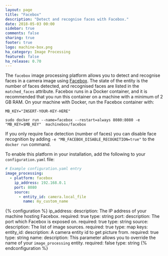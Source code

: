 ```yaml
---
layout: page
title: "Facebox"
description: "Detect and recognise faces with Facebox."
date: 2018-05-03 00:00
sidebar: true
comments: false
sharing: true
footer: true
logo: machine-box.png
ha_category: Image Processing
featured: false
ha_release: 0.70
---
```


The `facebox` image processing platform allows you to detect and recognise faces in a camera image using [Facebox](https://machinebox.io/docs/facebox). The state of the entity is the number of faces detected, and recognised faces are listed in the `matched_faces` attribute. Facebox runs in a Docker container, and it is recommended that you run this container on a machine with a minimum of 2 GB RAM. On your machine with Docker, run the Facebox container with:
```
MB_KEY="INSERT-YOUR-KEY-HERE"

sudo docker run --name=facebox --restart=always 8080:8080 -e "MB_KEY=$MB_KEY"  machinebox/facebox
```

If you only require face detection (number of faces) you can disable face recognition by adding ```-e "MB_FACEBOX_DISABLE_RECOGNITION=true"``` to the `docker run` command.

To enable this platform in your installation, add the following to your `configuration.yaml` file:

```yaml
# Example configuration.yaml entry
image_processing:
  - platform: facebox
    ip_address: 192.168.0.1
    port: 8080
    source:
      - entity_id: camera.local_file
        name: my_custom_name
```

{% configuration %}
ip_address:
  description: The IP address of your machine hosting Facebox.
  required: true
  type: string
port:
  description: The port which Facebox is exposed on.
  required: true
  type: string
source:
  description: The list of image sources.
  required: true
  type: map
  keys:
    entity_id:
      description: A camera entity id to get picture from.
      required: true
      type: string
    name:
      description: This parameter allows you to override the name of your `image_processing` entity.
      required: false
      type: string
{% endconfiguration %}
